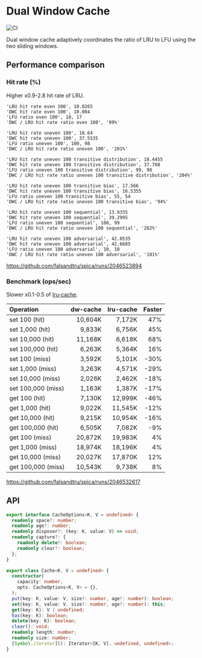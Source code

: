 # Dual Window Cache

![CI](https://github.com/falsandtru/dw-cache/workflows/CI/badge.svg)

Dual window cache adaptively coordinates the ratio of LRU to LFU using the two sliding windows.

## Performance comparison

### Hit rate (%)

Higher x0.9-2.8 hit rate of LRU.

```
'LRU hit rate even 100', 10.0265
'DWC hit rate even 100', 10.004
'LFU ratio even 100', 18, 17
'DWC / LRU hit rate ratio even 100', '99%'

'LRU hit rate uneven 100', 18.64
'DWC hit rate uneven 100', 37.5535
'LFU ratio uneven 100', 100, 98
'DWC / LRU hit rate ratio uneven 100', '201%'

'LRU hit rate uneven 100 transitive distribution', 18.4455
'DWC hit rate uneven 100 transitive distribution', 37.708
'LFU ratio uneven 100 transitive distribution', 99, 98
'DWC / LRU hit rate ratio uneven 100 transitive distribution', '204%'

'LRU hit rate uneven 100 transitive bias', 17.566
'DWC hit rate uneven 100 transitive bias', 16.5355
'LFU ratio uneven 100 transitive bias', 55, 54
'DWC / LRU hit rate ratio uneven 100 transitive bias', '94%'

'LRU hit rate uneven 100 sequential', 13.9335
'DWC hit rate uneven 100 sequential', 39.2995
'LFU ratio uneven 100 sequential', 100, 99
'DWC / LRU hit rate ratio uneven 100 sequential', '282%'

'LRU hit rate uneven 100 adversarial', 42.0535
'DWC hit rate uneven 100 adversarial', 42.6685
'LFU ratio uneven 100 adversarial', 10, 10
'DWC / LRU hit rate ratio uneven 100 adversarial', '101%'
```

https://github.com/falsandtru/spica/runs/2046523894

### Benchmark (ops/sec)

Slower x0.1-0.5 of [lru-cache](https://www.npmjs.com/package/lru-cache).

|Operation         |dw-cache |lru-cache|Faster|
|:-----------------|--------:|--------:|-----:|
|set     100 (hit) | 10,604K |  7,172K |  47% |
|set   1,000 (hit) |  9,833K |  6,756K |  45% |
|set  10,000 (hit) | 11,168K |  6,618K |  68% |
|set 100,000 (hit) |  6,263K |  5,364K |  16% |
|set     100 (miss)|  3,592K |  5,101K | -30% |
|set   1,000 (miss)|  3,263K |  4,571K | -29% |
|set  10,000 (miss)|  2,026K |  2,462K | -18% |
|set 100,000 (miss)|  1,163K |  1,387K | -17% |
|get     100 (hit) |  7,130K | 12,999K | -46% |
|get   1,000 (hit) |  9,022K | 11,545K | -12% |
|get  10,000 (hit) |  9,215K | 10,954K | -16% |
|get 100,000 (hit) |  6,505K |  7,082K |  -9% |
|get     100 (miss)| 20,872K | 19,983K |   4% |
|get   1,000 (miss)| 18,974K | 18,196K |   4% |
|get  10,000 (miss)| 20,027K | 17,870K |  12% |
|get 100,000 (miss)| 10,543K |  9,738K |   8% |

https://github.com/falsandtru/spica/runs/2046532617

## API

```ts
export interface CacheOptions<K, V = undefined> {
  readonly space?: number;
  readonly age?: number;
  readonly disposer?: (key: K, value: V) => void;
  readonly capture?: {
    readonly delete?: boolean;
    readonly clear?: boolean;
  };
}

export class Cache<K, V = undefined> {
  constructor(
    capacity: number,
    opts: CacheOptions<K, V> = {},
  );
  put(key: K, value: V, size?: number, age?: number): boolean;
  set(key: K, value: V, size?: number, age?: number): this;
  get(key: K): V | undefined;
  has(key: K): boolean;
  delete(key: K): boolean;
  clear(): void;
  readonly length: number;
  readonly size: number;
  [Symbol.iterator](): Iterator<[K, V], undefined, undefined>;
}
```
